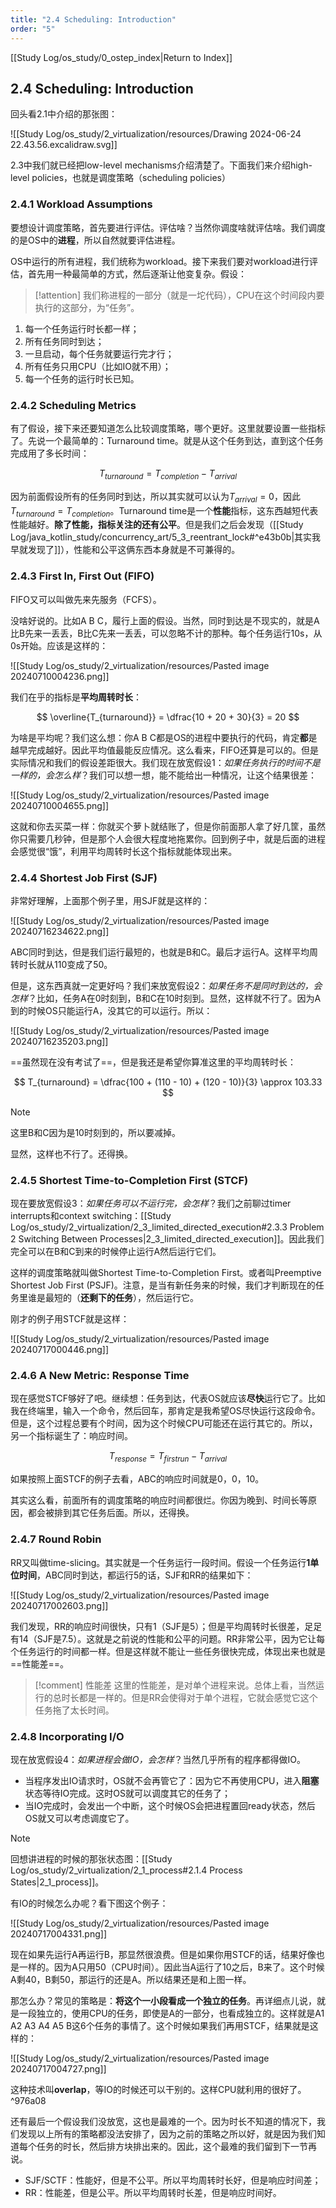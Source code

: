 ```yaml
---
title: "2.4 Scheduling: Introduction"
order: "5"
---
```

[[Study Log/os_study/0_ostep_index|Return to Index]]

## 2.4 Scheduling: Introduction

回头看2.1中介绍的那张图：

![[Study Log/os_study/2_virtualization/resources/Drawing 2024-06-24 22.43.56.excalidraw.svg]]

2.3中我们就已经把low-level mechanisms介绍清楚了。下面我们来介绍high-level policies，也就是调度策略（scheduling policies）

### 2.4.1 Workload Assumptions

要想设计调度策略，首先要进行评估。评估啥？当然你调度啥就评估啥。我们调度的是OS中的**进程**，所以自然就要评估进程。

OS中运行的所有进程，我们统称为workload。接下来我们要对workload进行评估，首先用一种最简单的方式，然后逐渐让他变复杂。假设：

> [!attention]
> 我们称进程的一部分（就是一坨代码），CPU在这个时间段内要执行的这部分，为“任务”。

1. 每一个任务运行时长都一样；
2. 所有任务同时到达；
3. 一旦启动，每个任务就要运行完才行；
4. 所有任务只用CPU（比如IO就不用）；
5. 每一个任务的运行时长已知。

### 2.4.2 Scheduling Metrics

有了假设，接下来还要知道怎么比较调度策略，哪个更好。这里就要设置一些指标了。先说一个最简单的：Turnaround time。就是从这个任务到达，直到这个任务完成用了多长时间：

$$
T_{turnaround} = T_{completion} - T_{arrival}
$$

因为前面假设所有的任务同时到达，所以其实就可以认为$T_{arrival} = 0$，因此$T_{turnaround} = T_{completion}$。Turnaround time是一个**性能**指标，这东西越短代表性能越好。**除了性能，指标关注的还有公平**。但是我们之后会发现（[[Study Log/java_kotlin_study/concurrency_art/5_3_reentrant_lock#^e43b0b|其实我早就发现了]]），性能和公平这俩东西本身就是不可兼得的。

### 2.4.3 First In, First Out (FIFO)

FIFO又可以叫做先来先服务（FCFS）。

没啥好说的。比如A B C，履行上面的假设。当然，同时到达是不现实的，就是A比B先来一丢丢，B比C先来一丢丢，可以忽略不计的那种。每个任务运行10s，从0s开始。应该是这样的：

![[Study Log/os_study/2_virtualization/resources/Pasted image 20240710004236.png]]

我们在乎的指标是**平均周转时长**：

$$
\overline{T_{turnaround}} = \dfrac{10 + 20 + 30}{3} = 20
$$

为啥是平均呢？我们这么想：你A B C都是OS的进程中要执行的代码，肯定**都**是越早完成越好。因此平均值最能反应情况。这么看来，FIFO还算是可以的。但是实际情况和我们的假设差距很大。我们现在放宽假设1：*如果任务执行的时间不是一样的，会怎么样*？我们可以想一想，能不能给出一种情况，让这个结果很差：

![[Study Log/os_study/2_virtualization/resources/Pasted image 20240710004655.png]]

这就和你去买菜一样：你就买个萝卜就结账了，但是你前面那人拿了好几筐，虽然你只需要几秒钟，但是那个人会很大程度地拖累你。回到例子中，就是后面的进程会感觉很“饿”，利用平均周转时长这个指标就能体现出来。

### 2.4.4 Shortest Job First (SJF)

非常好理解，上面那个例子里，用SJF就是这样的：

![[Study Log/os_study/2_virtualization/resources/Pasted image 20240716234622.png]]

ABC同时到达，但是我们运行最短的，也就是B和C。最后才运行A。这样平均周转时长就从110变成了50。

但是，这东西真就一定更好吗？我们来放宽假设2：*如果任务不是同时到达的，会怎样*？比如，任务A在0时刻到，B和C在10时刻到。显然，这样就不行了。因为A到的时候OS只能运行A，没其它的可以运行。所以：

![[Study Log/os_study/2_virtualization/resources/Pasted image 20240716235203.png]]

==虽然现在没有考试了==，但是我还是希望你算准这里的平均周转时长：

$$
T_{turnaround} = \dfrac{100 + (110 - 10) + (120 - 10)}{3} \approx 103.33
$$

> [!note]
> 这里B和C因为是10时刻到的，所以要减掉。

显然，这样也不行了。还得换。

### 2.4.5 Shortest Time-to-Completion First (STCF)

现在要放宽假设3：*如果任务可以不运行完，会怎样*？我们之前聊过timer interrupts和context switching：[[Study Log/os_study/2_virtualization/2_3_limited_directed_execution#2.3.3 Problem 2 Switching Between Processes|2_3_limited_directed_execution]]。因此我们完全可以在B和C到来的时候停止运行A然后运行它们。

这样的调度策略就叫做Shortest Time-to-Completion First。或者叫Preemptive Shortest Job First (PSJF)。注意，是当有新任务来的时候，我们才判断现在的任务里谁是最短的（**还剩下的任务**），然后运行它。

刚才的例子用STCF就是这样：

![[Study Log/os_study/2_virtualization/resources/Pasted image 20240717000446.png]]

### 2.4.6 A New Metric: Response Time

现在感觉STCF够好了吧。继续想：任务到达，代表OS就应该**尽快**运行它了。比如我在终端里，输入一个命令，然后回车，那肯定是我希望OS尽快运行这段命令。但是，这个过程总要有个时间，因为这个时候CPU可能还在运行其它的。所以，另一个指标诞生了：响应时间。

$$
T_{response} = T_{firstrun} - T_{arrival}
$$

如果按照上面STCF的例子去看，ABC的响应时间就是0，0，10。

其实这么看，前面所有的调度策略的响应时间都很烂。你因为晚到、时间长等原因，都会被排到其它任务后面。所以，还得换。

### 2.4.7 Round Robin

RR又叫做time-slicing。其实就是一个任务运行一段时间。假设一个任务运行**1单位时间**，ABC同时到达，都运行5的话，SJF和RR的结果如下：

![[Study Log/os_study/2_virtualization/resources/Pasted image 20240717002603.png]]

我们发现，RR的响应时间很快，只有1（SJF是5）；但是平均周转时长很差，足足有14（SJF是7.5）。这就是之前说的性能和公平的问题。RR非常公平，因为它让每个任务运行的时间都一样。但是这样就不能让一些任务很快完成，体现出来也就是==性能差==。

> [!comment] 性能差
> 这里的性能差，是对单个进程来说。总体上看，当然运行的总时长都是一样的。但是RR会使得对于单个进程，它就会感觉它这个任务拖了太长时间。

### 2.4.8 Incorporating I/O

现在放宽假设4：*如果进程会做IO，会怎样*？当然几乎所有的程序都得做IO。

- 当程序发出IO请求时，OS就不会再管它了：因为它不再使用CPU，进入**阻塞**状态等待IO完成。这时OS就可以调度其它的任务了；
- 当IO完成时，会发出一个中断，这个时候OS会把进程置回ready状态，然后OS就又可以考虑调度它了。

> [!note]
> 回想讲进程的时候的那张状态图：[[Study Log/os_study/2_virtualization/2_1_process#2.1.4 Process States|2_1_process]]。

有IO的时候怎么办呢？看下图这个例子：

![[Study Log/os_study/2_virtualization/resources/Pasted image 20240717004331.png]]

现在如果先运行A再运行B，那显然很浪费。但是如果你用STCF的话，结果好像也是一样的。因为A只用50（CPU时间）。因此当A运行了10之后，B来了。这个时候A剩40，B剩50，那运行的还是A。所以结果还是和上图一样。

那怎么办？常见的策略是：**将这个一小段看成一个独立的任务**。再详细点儿说，就是一段独立的，使用CPU的任务，即使是A的一部分，也看成独立的。这样就是A1 A2 A3 A4 A5 B这6个任务的事情了。这个时候如果我们再用STCF，结果就是这样的：

![[Study Log/os_study/2_virtualization/resources/Pasted image 20240717004727.png]]

这种技术叫**overlap**，等IO的时候还可以干别的。这样CPU就利用的很好了。 ^976a08

还有最后一个假设我们没放宽，这也是最难的一个。因为时长不知道的情况下，我们发现以上所有的策略都没法安排了，因为之前的策略之所以好，就是因为我们知道每个任务的时长，然后排方块排出来的。因此，这个最难的我们留到下一节再说。

- SJF/SCTF：性能好，但是不公平。所以平均周转时长好，但是响应时间差；
- RR：性能差，但是公平。所以平均周转时长差，但是响应时间好。